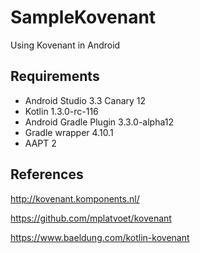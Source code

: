 # SampleKovenant
Using Kovenant in Android

## Requirements

* Android Studio 3.3 Canary 12
* Kotlin 1.3.0-rc-116
* Android Gradle Plugin 3.3.0-alpha12
* Gradle wrapper 4.10.1
* AAPT 2

## References
http://kovenant.komponents.nl/

https://github.com/mplatvoet/kovenant

https://www.baeldung.com/kotlin-kovenant